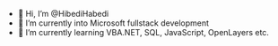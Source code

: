 - 👋 Hi, I’m @HibediHabedi
- 👀 I’m currently into Microsoft fullstack development
- 🌱 I’m currently learning VBA.NET, SQL, JavaScript, OpenLayers etc.
